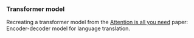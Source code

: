 ### Transformer model

Recreating a transformer model from the [Attention is all you need](https://arxiv.org/abs/1706.03762) paper: Encoder-decoder model for language translation.

